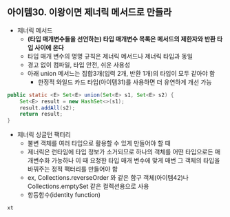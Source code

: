 ## 아이템30. 이왕이면 제너릭 메서드로 만들라
* 제너릭 메서드
	* **(타입 매개변수들을 선언하는) 타입 매개변수 목록은 메서드의 제한자와 반환 타입 사이에 온다**
	* 타입 매개 변수의 명명 규칙은 제너릭 메서드나 제너릭 타입과 동일
	* 경고 없이 컴파일, 타입 안전, 쉬운 사용성
	* 아래 union 메서느는 집합3개(입력 2개, 반환 1개)의 타입이 모두 같아야 함
		* 한정적 와일드 카드 타입(아이템31)를 사용하면 더 유연하게 개선 가능
```java
public static <E> Set<E> union(Set<E> s1, Set<E> s2) {
	Set<E> result = new HashSet<>(s1);
	result.addAll(s2);
	return result;
}
```
* 제너릭 싱글턴 팩터리
	* 불변 객체를 여러 타입으로 활용할 수 있게 만들어야 할 때
	* 제너릭은 런타임에 타입 정보가 소거되므로 하나의 객체를 어떤 타입으로든 매개변수화 가능하나 이 때 요청한 타입 매개 변수에 맞게 매번 그 객체의 타입을 바꿔주는 정적 팩터리를 만들어야 함
	* ex,  Collections.reverseOrder 와 같은 함구 객체(아이템42)나 Collections.emptySet 같은 컬렉션용으로 사용
	* 항등함수(identity function)
```java
xt
```
<!--stackedit_data:
eyJoaXN0b3J5IjpbMTIyNjMyOTUxMCwyNDU4NjM2NjZdfQ==
-->